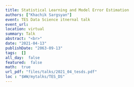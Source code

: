 ```yaml
---
title: Statistical Learning and Model Error Estimation
authors: ["Khachik Sargsyan"]
event: TES Data Science itnernal talk
event_url: 
location: virtual
summary: Talk
abstract: "<br>"
date: "2021-04-13"
publishDate: "2063-09-13"
tags:  []
all_day:  false
featured:  false
math:  true
url_pdf: "files/talks/2021_04_tesds.pdf"
loc : "$WW/mytalks/TES_DS"
---
```

